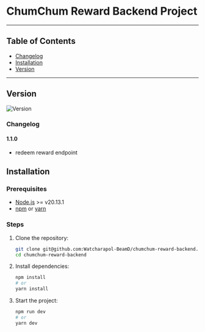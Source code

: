 # ChumChum Reward Backend Project

<!-- ![License](https://img.shields.io/badge/license-MIT-green) -->
---

## Table of Contents

- [Changelog](#changelog)
- [Installation](#installation)
- [Version](#version)

---

## Version

![Version](https://img.shields.io/badge/version-1.0.3-blue)

### Changelog

#### 1.1.0
<!-- - Add Line flex include doc_ref and points_used
  - `POST /api/v1/reward/upload-coupon-list`
- Basic error handling
- Add email template include doc_ref and points_used -->
<!-- - Handle duplicate coupon and empty column -->
- redeem reward endpoint


## Installation

### Prerequisites

- [Node.js](https://nodejs.org/) >= v20.13.1
- [npm](https://www.npmjs.com/) or [yarn](https://yarnpkg.com/)

### Steps

1. Clone the repository:
   ```bash
   git clone git@github.com:Watcharapol-BeamD/chumchum-reward-backend.git
   cd chumchum-reward-backend
2. Install dependencies:
   ```bash
   npm install
   # or
   yarn install
3. Start the project:
   ```bash
   npm run dev
   # or
   yarn dev

